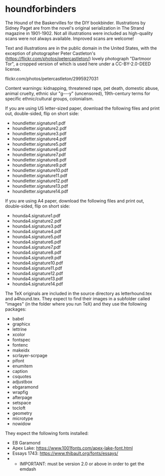 # houndforbinders
The Hound of the Baskervilles for the DIY bookbinder. Illustrations by Sidney Paget are from the novel's original serialization in The Strand magazine in 1901-1902. Not all illustrations were included as high-quality scans were not always available. Improved scans are welcome!

Text and illustrations are in the public domain in the United States, with the exception of photographer Peter Castleton's (https://flickr.com/photos/petercastleton/) lovely photograph "Dartmoor Tor", a cropped version of which is used here under a CC-BY-2.0-DEED license.

flickr.com/photos/petercastleton/2995927031

Content warnings: kidnapping, threatened rape, pet death, domestic abuse, animal cruelty, ethnic slur "g---y" (uncensored), 19th-century terms for specific ethnic/cultural groups, colonialism.

If you are using US letter-sized paper, download the following files and print out, double-sided, flip on short side:
* houndletter.signature1.pdf
* houndletter.signature2.pdf
* houndletter.signature3.pdf
* houndletter.signature4.pdf
* houndletter.signature5.pdf
* houndletter.signature6.pdf
* houndletter.signature7.pdf
* houndletter.signature8.pdf
* houndletter.signature9.pdf
* houndletter.signature10.pdf
* houndletter.signature11.pdf
* houndletter.signature12.pdf
* houndletter.signature13.pdf
* houndletter.signature14.pdf

If you are using A4 paper, download the following files and print out, double-sided, flip on short side:
* hounda4.signature1.pdf
* hounda4.signature2.pdf
* hounda4.signature3.pdf
* hounda4.signature4.pdf
* hounda4.signature5.pdf
* hounda4.signature6.pdf
* hounda4.signature7.pdf
* hounda4.signature8.pdf
* hounda4.signature9.pdf
* hounda4.signature10.pdf
* hounda4.signature11.pdf
* hounda4.signature12.pdf
* hounda4.signature13.pdf
* hounda4.signature14.pdf

The TeX originals are included in the source directory as letterhound.tex and a4hound.tex. They expect to find their images in a subfolder called "images" (in the folder where you run TeX) and they use the following packages:
* babel
* graphicx
* lettrine
* xcolor
* fontspec
* fontenc 
* makeidx
* scrlayer-scrpage
* pifont
* enumitem
* caption
* csquotes
* adjustbox
* ebgaramond
* wrapfig
* afterpage
* setspace
* tocloft
* geometry
* microtype
* nowidow


They expect the following fonts installed:
* EB Garamond
* Apex Lake: https://www.1001fonts.com/apex-lake-font.html
* Essays 1743: https://www.thibault.org/fonts/essays/
* * IMPORTANT: must be version 2.0 or above in order to get the emdash
